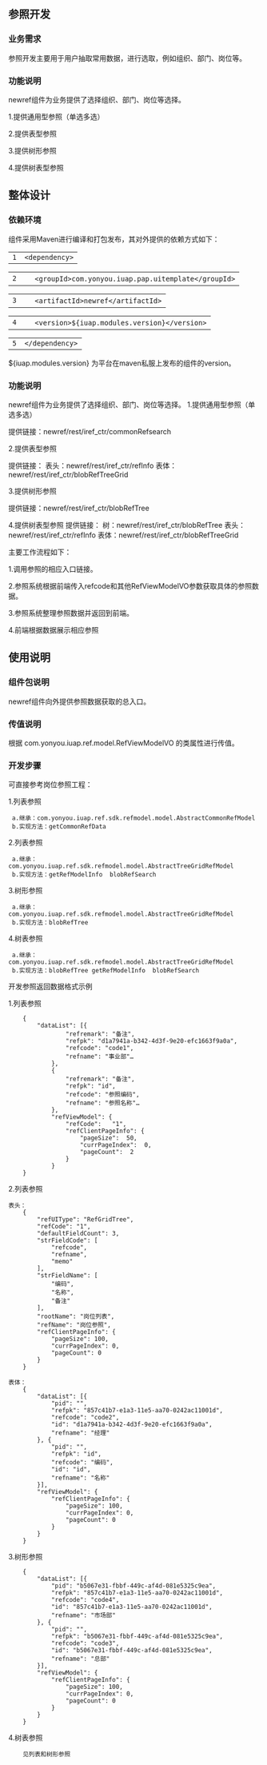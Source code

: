 ## 参照开发

### 业务需求

参照开发主要用于用户抽取常用数据，进行选取，例如组织、部门、岗位等。

### 功能说明

newref组件为业务提供了选择组织、部门、岗位等选择。


1.提供通用型参照（单选多选）

2.提供表型参照

3.提供树形参照

4.提供树表型参照

## 整体设计

### 依赖环境

组件采用Maven进行编译和打包发布，其对外提供的依赖方式如下：

<div class="lines">
    <div class="line alt1">
        <table>
            <tbody>
                <tr>
                    <td class="number"><code>1</code></td>
                    <td class="content">
                        <code class="plain">&lt;dependency&gt;</code>
                    </td>
                </tr>
            </tbody>
        </table>
    </div>
    <div class="line alt2">
        <table>
            <tbody>
                <tr>
                    <td class="number"><code>2</code></td>
                    <td class="content">
                        <code class="spaces">&nbsp;&nbsp;</code>
                        <code class="plain">&lt;groupId&gt;com.yonyou.iuap.pap.uitemplate&lt;/groupId&gt;</code>
                    </td>
                </tr>
            </tbody>
        </table>
    </div>
    <div class="line alt1">
        <table>
            <tbody>
                <tr>
                    <td class="number"><code>3</code></td>
                    <td class="content">
                        <code class="spaces">&nbsp;&nbsp;</code>
                        <code class="plain">&lt;artifactId&gt;newref&lt;/artifactId&gt;</code>
                    </td>
                </tr>
            </tbody>
        </table>
    </div>
    <div class="line alt2">
        <table>
            <tbody>
                <tr>
                    <td class="number"><code>4</code></td>
                    <td class="content">
                        <code class="spaces">&nbsp;&nbsp;</code>
                        <code class="plain">&lt;version&gt;${iuap.modules.version}&lt;/version&gt;</code>
                    </td>
                </tr>
            </tbody>
        </table>
    </div>
    <div class="line alt1">
        <table>
            <tbody>
                <tr>
                    <td class="number"><code>5</code></td>
                    <td class="content"><code class="plain">&lt;/dependency&gt;</code></td>
                </tr>
            </tbody>
        </table>
    </div>
</div>

${iuap.modules.version} 为平台在maven私服上发布的组件的version。


### 功能说明

newref组件为业务提供了选择组织、部门、岗位等选择。
1.提供通用型参照（单选多选）

提供链接：newref/rest/iref_ctr/commonRefsearch

2.提供表型参照

提供链接：
表头：newref/rest/iref_ctr/refInfo
表体：newref/rest/iref_ctr/blobRefTreeGrid

3.提供树形参照

提供链接：newref/rest/iref_ctr/blobRefTree

4.提供树表型参照
提供链接：
树：newref/rest/iref_ctr/blobRefTree
表头：newref/rest/iref_ctr/refInfo
表体：newref/rest/iref_ctr/blobRefTreeGrid



主要工作流程如下：

1.调用参照的相应入口链接。

2.参照系统根据前端传入refcode和其他RefViewModelVO参数获取具体的参照数据。

3.参照系统整理参照数据并返回到前端。

4.前端根据数据展示相应参照

## 使用说明

### 组件包说明

newref组件向外提供参照数据获取的总入口。

### 传值说明

根据 com.yonyou.iuap.ref.model.RefViewModelVO 的类属性进行传值。


### 开发步骤

可直接参考岗位参照工程：

1.列表参照

     a.继承：com.yonyou.iuap.ref.sdk.refmodel.model.AbstractCommonRefModel
     b.实现方法：getCommonRefData

2.列表参照

     a.继承：com.yonyou.iuap.ref.sdk.refmodel.model.AbstractTreeGridRefModel
     b.实现方法：getRefModelInfo  blobRefSearch

3.树形参照

     a.继承：com.yonyou.iuap.ref.sdk.refmodel.model.AbstractTreeGridRefModel
     b.实现方法：blobRefTree 
     

4.树表参照

     a.继承：com.yonyou.iuap.ref.sdk.refmodel.model.AbstractTreeGridRefModel
     b.实现方法：blobRefTree getRefModelInfo  blobRefSearch

开发参照返回数据格式示例

1.列表参照

        {
            "dataList": [{
                    "refremark": "备注",
                    "refpk": "d1a7941a-b342-4d3f-9e20-efc1663f9a0a",
                    "refcode": "code1",
                    "refname": "事业部"…
                },
                {
                    "refremark": "备注",
                    "refpk": "id",
                    "refcode": "参照编码",
                    "refname": "参照名称"…
                },
                "refViewModel": {
                    "refCode":   "1",
                    "refClientPageInfo": {
                        "pageSize":  50,
                        "currPageIndex":  0,
                        "pageCount":  2
                    }
                }
        }

2.列表参照
    
    表头：
        {
            "refUIType": "RefGridTree",
            "refCode": "1",
            "defaultFieldCount": 3,
            "strFieldCode": [
                "refcode",
                "refname",
                "memo"
            ],
            "strFieldName": [
                "编码",
                "名称",
                "备注"
            ],
            "rootName": "岗位列表",
            "refName": "岗位参照",
            "refClientPageInfo": {
                "pageSize": 100,
                "currPageIndex": 0,
                "pageCount": 0
            }
        }
   
    表体：
        {
            "dataList": [{
                "pid": "",
                "refpk": "857c41b7-e1a3-11e5-aa70-0242ac11001d",
                "refcode": "code2",
                "id": "d1a7941a-b342-4d3f-9e20-efc1663f9a0a",
                "refname": "经理"
            }, {
                "pid": "",
                "refpk": "id",
                "refcode": "编码",
                "id": "id",
                "refname": "名称"
            }],
            "refViewModel": {
                "refClientPageInfo": {
                    "pageSize": 100,
                    "currPageIndex": 0,
                    "pageCount": 0
                }
            }
        }

3.树形参照

        {
            "dataList": [{
                "pid": "b5067e31-fbbf-449c-af4d-081e5325c9ea",
                "refpk": "857c41b7-e1a3-11e5-aa70-0242ac11001d",
                "refcode": "code4",
                "id": "857c41b7-e1a3-11e5-aa70-0242ac11001d",
                "refname": "市场部"
            }, {
                "pid": "",
                "refpk": "b5067e31-fbbf-449c-af4d-081e5325c9ea",
                "refcode": "code3",
                "id": "b5067e31-fbbf-449c-af4d-081e5325c9ea",
                "refname": "总部"
            }],
            "refViewModel": {
                "refClientPageInfo": {
                    "pageSize": 100,
                    "currPageIndex": 0,
                    "pageCount": 0
                }
            }
        }     

4.树表参照
    
        见列表和树形参照

